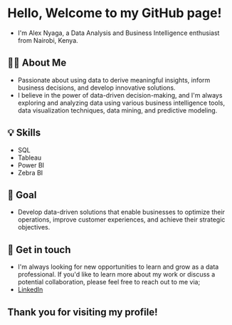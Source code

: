 # Hello, Welcome to my GitHub page!

+ I'm Alex Nyaga, a Data Analysis and Business Intelligence enthusiast from Nairobi, Kenya.

## 👨‍💻 About Me
- Passionate about using data to derive meaningful insights, inform business decisions, and develop innovative solutions. 
- I believe in the power of data-driven decision-making, and I'm always exploring and analyzing data using various business intelligence tools, data visualization techniques, data mining, and predictive modeling.

## 💡 Skills
- SQL
- Tableau
- Power BI
- Zebra BI

## 🎯 Goal
- Develop data-driven solutions that enable businesses to optimize their operations, improve customer experiences, and achieve their strategic objectives.

## 📇 Get in touch
- I'm always looking for new opportunities to learn and grow as a data professional. If you'd like to learn more about my work or discuss a potential collaboration, please feel free to reach out to me via;
- [LinkedIn](https://www.linkedin.com/in/alex-nyaga-2446aa208/) 



## Thank you for visiting my profile!

